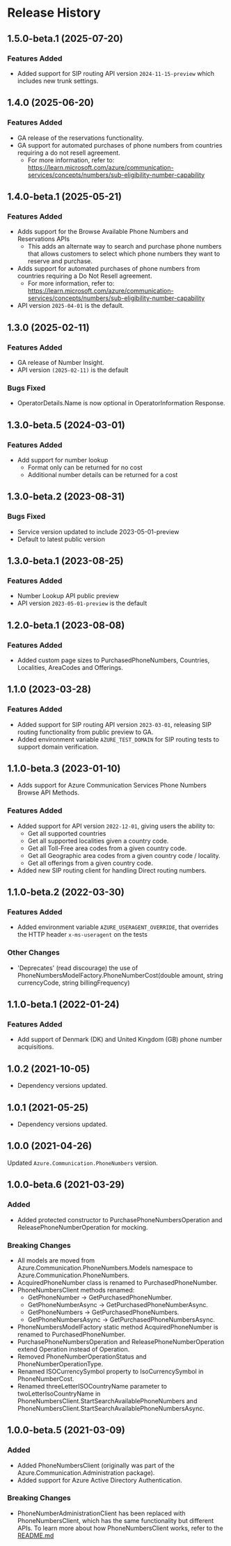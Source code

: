 # Release History

## 1.5.0-beta.1 (2025-07-20)

### Features Added

- Added support for SIP routing API version `2024-11-15-preview` which includes new trunk settings.

## 1.4.0 (2025-06-20)

### Features Added

- GA release of the reservations functionality.
- GA support for automated purchases of phone numbers from countries requiring a do not resell agreement.
  - For more information, refer to: https://learn.microsoft.com/azure/communication-services/concepts/numbers/sub-eligibility-number-capability

## 1.4.0-beta.1 (2025-05-21)

### Features Added
- Adds support for the Browse Available Phone Numbers and Reservations APIs
  - This adds an alternate way to search and purchase phone numbers that allows customers to select which phone numbers they want to reserve and purchase.
- Adds support for automated purchases of phone numbers from countries requiring a Do Not Resell agreement.
  - For more information, refer to: https://learn.microsoft.com/azure/communication-services/concepts/numbers/sub-eligibility-number-capability
- API version `2025-04-01` is the default.

## 1.3.0 (2025-02-11)

### Features Added

- GA release of Number Insight.
- API version `(2025-02-11)` is the default

### Bugs Fixed
- OperatorDetails.Name is now optional in OperatorInformation Response.

## 1.3.0-beta.5 (2024-03-01)

### Features Added
- Add support for number lookup
  - Format only can be returned for no cost
  - Additional number details can be returned for a cost

## 1.3.0-beta.2 (2023-08-31)

### Bugs Fixed
- Service version updated to include 2023-05-01-preview
- Default to latest public version

## 1.3.0-beta.1 (2023-08-25)

### Features Added
- Number Lookup API public preview
- API version `2023-05-01-preview` is the default

## 1.2.0-beta.1 (2023-08-08)

### Features Added
- Added custom page sizes to PurchasedPhoneNumbers, Countries, Localities, AreaCodes and Offerings.

## 1.1.0 (2023-03-28)

### Features Added
- Added support for SIP routing API version `2023-03-01`, releasing SIP routing functionality from public preview to GA.
- Added environment variable `AZURE_TEST_DOMAIN` for SIP routing tests to support domain verification.

## 1.1.0-beta.3 (2023-01-10)
- Adds support for Azure Communication Services Phone Numbers Browse API Methods.

### Features Added
- Added support for API version `2022-12-01`, giving users the ability to:
  - Get all supported countries
  - Get all supported localities given a country code.
  - Get all Toll-Free area codes from a given country code.
  - Get all Geographic area codes from a given country code / locality.
  - Get all offerings from a given country code.
- Added new SIP routing client for handling Direct routing numbers.

## 1.1.0-beta.2 (2022-03-30)
### Features Added
- Added environment variable `AZURE_USERAGENT_OVERRIDE`, that overrides the HTTP header `x-ms-useragent` on the tests

### Other Changes
- 'Deprecates' (read discourage) the use of PhoneNumbersModelFactory.PhoneNumberCost(double amount, string currencyCode, string billingFrequency)

## 1.1.0-beta.1 (2022-01-24)
### Features Added
- Add support of Denmark (DK) and United Kingdom (GB) phone number acquisitions.

## 1.0.2 (2021-10-05)
- Dependency versions updated.

## 1.0.1 (2021-05-25)
- Dependency versions updated.

## 1.0.0 (2021-04-26)
Updated `Azure.Communication.PhoneNumbers` version.

## 1.0.0-beta.6 (2021-03-29)

### Added
- Added protected constructor to PurchasePhoneNumbersOperation and ReleasePhoneNumberOperation for mocking.

### Breaking Changes
- All models are moved from Azure.Communication.PhoneNumbers.Models namespace to Azure.Communication.PhoneNumbers.
- AcquiredPhoneNumber class is renamed to PurchasedPhoneNumber.
- PhoneNumbersClient methods renamed:
  - GetPhoneNumber -> GetPurchasedPhoneNumber.
  - GetPhoneNumberAsync -> GetPurchasedPhoneNumberAsync.
  - GetPhoneNumbers -> GetPurchasedPhoneNumbers.
  - GetPhoneNumbersAsync -> GetPurchasedPhoneNumbersAsync.
- PhoneNumbersModelFactory static method AcquiredPhoneNumber is renamed to PurchasedPhoneNumber.
- PurchasePhoneNumbersOperation and ReleasePhoneNumberOperation extend Operation instead of Operation<Response>.
- Removed PhoneNumberOperationStatus and PhoneNumberOperationType.
- Renamed ISOCurrencySymbol property to IsoCurrencySymbol in PhoneNumberCost.
- Renamed threeLetterISOCountryName parameter to twoLetterIsoCountryName in PhoneNumbersClient.StartSearchAvailablePhoneNumbers and PhoneNumbersClient.StartSearchAvailablePhoneNumbersAsync.

## 1.0.0-beta.5 (2021-03-09)

### Added
- Added PhoneNumbersClient (originally was part of the Azure.Communication.Administration package).
- Added support for Azure Active Directory Authentication.

### Breaking Changes
- PhoneNumberAdministrationClient has been replaced with PhoneNumbersClient, which has the same functionality but different APIs. To learn more about how PhoneNumbersClient works, refer to the [README.md][read_me]

<!-- LINKS -->
[read_me]: https://github.com/Azure/azure-sdk-for-net/blob/main/sdk/communication/Azure.Communication.PhoneNumbers/README.md
[documentation]: https://learn.microsoft.com/azure/communication-services/quickstarts/access-tokens?pivots=programming-language-csharp
